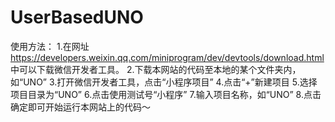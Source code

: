 # UserBasedUNO
使用方法：
1.在网址 https://developers.weixin.qq.com/miniprogram/dev/devtools/download.html 中可以下载微信开发者工具。
2.下载本网站的代码至本地的某个文件夹内，如“UNO”
3.打开微信开发者工具，点击“小程序项目”
4.点击“+”新建项目
5.选择项目目录为“UNO”
6.点击使用测试号“小程序”
7.输入项目名称，如“UNO”
8.点击确定即可开始运行本网站上的代码～
